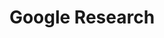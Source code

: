 ---
layout: page
title: Google Research
description: 
img: assets/img/partners/google.svg
redirect: https://research.google/
importance: 6
category: 
---